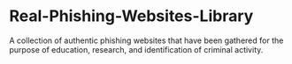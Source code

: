 # Real-Phishing-Websites-Library
A collection of authentic phishing websites that have been gathered for the purpose of education, research,  and identification of criminal activity.
